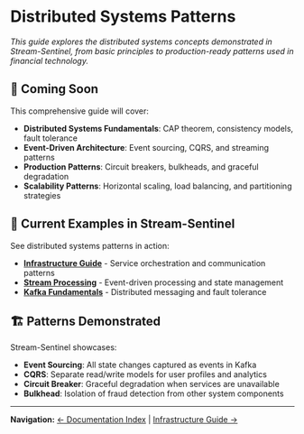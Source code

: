 # Distributed Systems Patterns

*This guide explores the distributed systems concepts demonstrated in Stream-Sentinel, from basic principles to production-ready patterns used in financial technology.*

## 🎯 Coming Soon

This comprehensive guide will cover:

- **Distributed Systems Fundamentals**: CAP theorem, consistency models, fault tolerance
- **Event-Driven Architecture**: Event sourcing, CQRS, and streaming patterns
- **Production Patterns**: Circuit breakers, bulkheads, and graceful degradation
- **Scalability Patterns**: Horizontal scaling, load balancing, and partitioning strategies

## 🔗 Current Examples in Stream-Sentinel

See distributed systems patterns in action:
- **[Infrastructure Guide](../infrastructure/README.md)** - Service orchestration and communication patterns
- **[Stream Processing](../stream-processing/README.md)** - Event-driven processing and state management
- **[Kafka Fundamentals](kafka.md)** - Distributed messaging and fault tolerance

## 🏗️ Patterns Demonstrated

Stream-Sentinel showcases:
- **Event Sourcing**: All state changes captured as events in Kafka
- **CQRS**: Separate read/write models for user profiles and analytics
- **Circuit Breaker**: Graceful degradation when services are unavailable
- **Bulkhead**: Isolation of fraud detection from other system components

---

**Navigation:** [← Documentation Index](../README.md) | [Infrastructure Guide →](../infrastructure/README.md)